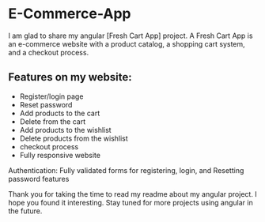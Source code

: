 # E-Commerce-App

I am glad to share my angular [Fresh Cart App] project.
A Fresh Cart App is an e-commerce website with a product catalog, a shopping cart system, and a checkout process.


Features on my website:
----------------------------
* Register/login page
* Reset password 
* Add products to the cart
* Delete from the cart
* Add products to the wishlist
* Delete products from the wishlist
* checkout process 
* Fully responsive website 

Authentication: Fully validated forms for registering, login, and Resetting password features 



Thank you for taking the time to read my readme about my angular project. I hope you found it interesting. Stay tuned for more projects using angular in the future.
